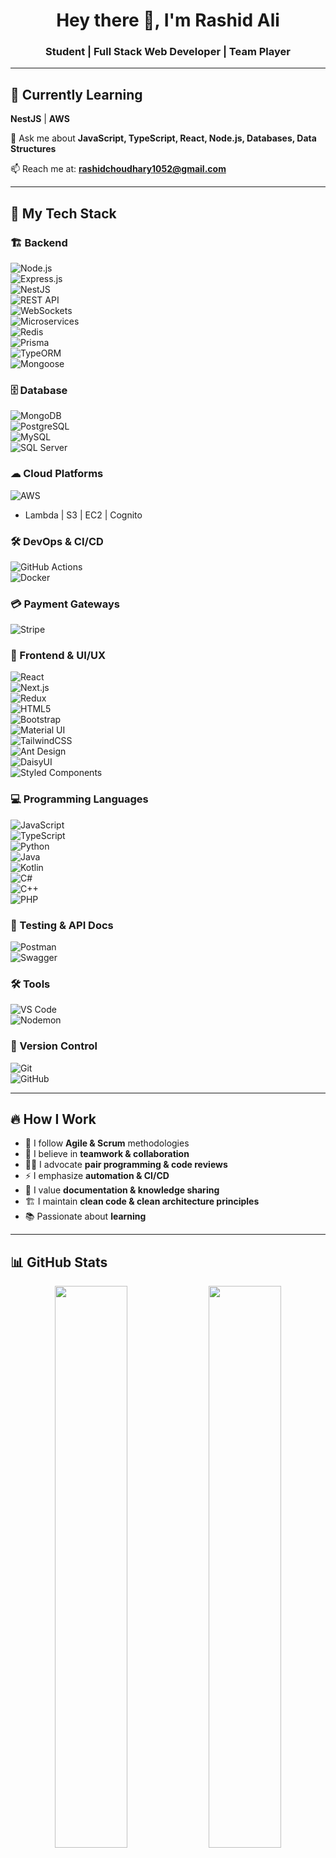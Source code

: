 <h1 align="center">Hey there 👋, I'm Rashid Ali</h1>
<h3 align="center">Student | Full Stack Web Developer | Team Player</h3>

---

## 🌱 Currently Learning  
**NestJS** | **AWS**   

💬 Ask me about **JavaScript, TypeScript, React, Node.js, Databases, Data Structures**  

📫 Reach me at: **rashidchoudhary1052@gmail.com**  

---

## 🚀 My Tech Stack  

### 🏗 Backend  
![Node.js](https://img.shields.io/badge/Node.js-339933?style=for-the-badge&logo=node.js&logoColor=white)  
![Express.js](https://img.shields.io/badge/Express.js-000000?style=for-the-badge&logo=express&logoColor=white)  
![NestJS](https://img.shields.io/badge/NestJS-E0234E?style=for-the-badge&logo=nestjs&logoColor=white)  
![REST API](https://img.shields.io/badge/REST_API-005571?style=for-the-badge)  
![WebSockets](https://img.shields.io/badge/WebSockets-000000?style=for-the-badge)  
![Microservices](https://img.shields.io/badge/Microservices-FF6F00?style=for-the-badge)  
![Redis](https://img.shields.io/badge/Redis-DC382D?style=for-the-badge&logo=redis&logoColor=white)  
![Prisma](https://img.shields.io/badge/Prisma-2D3748?style=for-the-badge&logo=prisma&logoColor=white)  
![TypeORM](https://img.shields.io/badge/TypeORM-E34F26?style=for-the-badge)  
![Mongoose](https://img.shields.io/badge/Mongoose-880000?style=for-the-badge)  

### 🗄 Database  
![MongoDB](https://img.shields.io/badge/MongoDB-47A248?style=for-the-badge&logo=mongodb&logoColor=white)  
![PostgreSQL](https://img.shields.io/badge/PostgreSQL-336791?style=for-the-badge&logo=postgresql&logoColor=white)  
![MySQL](https://img.shields.io/badge/MySQL-4479A1?style=for-the-badge&logo=mysql&logoColor=white)  
![SQL Server](https://img.shields.io/badge/SQL%20Server-CC2927?style=for-the-badge&logo=microsoft-sql-server&logoColor=white)  

### ☁ Cloud Platforms  
![AWS](https://img.shields.io/badge/AWS-FF9900?style=for-the-badge&logo=amazon-aws&logoColor=white)  
- Lambda | S3 | EC2 | Cognito  

### 🛠 DevOps & CI/CD  
![GitHub Actions](https://img.shields.io/badge/GitHub_Actions-2088FF?style=for-the-badge&logo=github-actions&logoColor=white)  
![Docker](https://img.shields.io/badge/Docker-2496ED?style=for-the-badge&logo=docker&logoColor=white)  

### 💳 Payment Gateways  
![Stripe](https://img.shields.io/badge/Stripe-008CDD?style=for-the-badge&logo=stripe&logoColor=white)  

### 🎨 Frontend & UI/UX  
![React](https://img.shields.io/badge/React-61DAFB?style=for-the-badge&logo=react&logoColor=black)  
![Next.js](https://img.shields.io/badge/Next.js-000000?style=for-the-badge&logo=next.js&logoColor=white)  
![Redux](https://img.shields.io/badge/Redux-764ABC?style=for-the-badge&logo=redux&logoColor=white)  
![HTML5](https://img.shields.io/badge/HTML5-E34F26?style=for-the-badge&logo=html5&logoColor=white)  
![Bootstrap](https://img.shields.io/badge/Bootstrap-7952B3?style=for-the-badge&logo=bootstrap&logoColor=white)  
![Material UI](https://img.shields.io/badge/Material_UI-0081CB?style=for-the-badge&logo=mui&logoColor=white)  
![TailwindCSS](https://img.shields.io/badge/TailwindCSS-38B2AC?style=for-the-badge&logo=tailwind-css&logoColor=white)  
![Ant Design](https://img.shields.io/badge/Ant_Design-0170FE?style=for-the-badge&logo=antdesign&logoColor=white)  
![DaisyUI](https://img.shields.io/badge/DaisyUI-FF9900?style=for-the-badge)  
![Styled Components](https://img.shields.io/badge/Styled_Components-DB7093?style=for-the-badge&logo=styled-components&logoColor=white)  

### 💻 Programming Languages  
![JavaScript](https://img.shields.io/badge/JavaScript-F7DF1E?style=for-the-badge&logo=javascript&logoColor=black)  
![TypeScript](https://img.shields.io/badge/TypeScript-007ACC?style=for-the-badge&logo=typescript&logoColor=white)  
![Python](https://img.shields.io/badge/Python-3776AB?style=for-the-badge&logo=python&logoColor=white)  
![Java](https://img.shields.io/badge/Java-007396?style=for-the-badge&logo=java&logoColor=white)  
![Kotlin](https://img.shields.io/badge/Kotlin-0095D5?style=for-the-badge&logo=kotlin&logoColor=white)  
![C#](https://img.shields.io/badge/C%23-239120?style=for-the-badge&logo=c-sharp&logoColor=white)  
![C++](https://img.shields.io/badge/C++-00599C?style=for-the-badge&logo=c%2B%2B&logoColor=white)  
![PHP](https://img.shields.io/badge/PHP-777BB4?style=for-the-badge&logo=php&logoColor=white)  

### 🧪 Testing & API Docs  
![Postman](https://img.shields.io/badge/Postman-FF6C37?style=for-the-badge&logo=postman&logoColor=white)  
![Swagger](https://img.shields.io/badge/Swagger-85EA2D?style=for-the-badge&logo=swagger&logoColor=white)  

### 🛠 Tools  
![VS Code](https://img.shields.io/badge/VS_Code-007ACC?style=for-the-badge&logo=visual-studio-code&logoColor=white)  
![Nodemon](https://img.shields.io/badge/Nodemon-76D04B?style=for-the-badge&logo=nodemon&logoColor=black)  

### 🔄 Version Control  
![Git](https://img.shields.io/badge/Git-F05032?style=for-the-badge&logo=git&logoColor=white)  
![GitHub](https://img.shields.io/badge/GitHub-181717?style=for-the-badge&logo=github&logoColor=white)  

---

## 🔥 How I Work  

- 🚀 I follow **Agile & Scrum** methodologies  
- 🤝 I believe in **teamwork & collaboration**  
- 👨‍💻 I advocate **pair programming & code reviews**  
- ⚡ I emphasize **automation & CI/CD**  
- 📝 I value **documentation & knowledge sharing**  
- 🏗 I maintain **clean code & clean architecture principles**  
- 📚 Passionate about **learning**  

---

## 📊 GitHub Stats  

<p align="center">
  <img width="48%" src="https://github-readme-stats.vercel.app/api?username=rashidchoudhary&show_icons=true&theme=tokyonight" />
  <img width="48%" src="https://github-readme-streak-stats.herokuapp.com/?user=rashidchoudhary&theme=tokyonight" />
</p>

---

⭐ **If you like what I do, give my repositories a star!** 🚀
